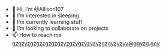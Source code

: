 - 👋 Hi, I’m @Allison107
- 👀 I’m interested in sleeping
- 🌱 I’m currently learning stuff
- 💞️ I’m looking to collaborate on projects
- 📫 How to reach me gzgzyzgzgzzgzgzgzyzgzygzyzyzyzgzgyzyzyy@ggyzg.gov

<!---
Allison107/Allison107 is a ✨ special ✨ repository because its `README.md` (this file) appears on your GitHub profile.
You can click the Preview link to take a look at your changes.
--->
